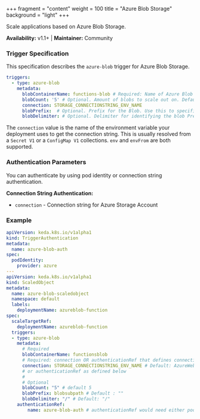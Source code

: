 +++
fragment = "content"
weight = 100
title = "Azure Blob Storage"
background = "light"
+++

Scale applications based on Azure Blob Storage.

**Availability:** v1.1+ | **Maintainer:** Community

<!--more-->

### Trigger Specification

This specification describes the `azure-blob` trigger for Azure Blob Storage.

```yaml
triggers:
  - type: azure-blob
    metadata:
      blobContainerName: functions-blob # Required: Name of Azure Blob Storage container
      blobCount: '5' # Optional. Amount of blobs to scale out on. Default: 5 blobs 
      connection: STORAGE_CONNECTIONSTRING_ENV_NAME
      blobPrefix:  # Optional. Prefix for the Blob. Use this to specifiy sub path for the blobs if required. Default : ""
      blobDelimiter: # Optional. Delimiter for identifying the blob Prefix. Default: "/"
```

The `connection` value is the name of the environment variable your deployment uses to get the connection string. This is usually resolved from a `Secret V1` or a `ConfigMap V1` collections. `env` and `envFrom` are both supported.

### Authentication Parameters

You can authenticate by using pod identity or connection string authentication.

**Connection String Authentication:**

- `connection` - Connection string for Azure Storage Account

### Example

```yaml
apiVersion: keda.k8s.io/v1alpha1
kind: TriggerAuthentication
metadata:
  name: azure-blob-auth
spec:
  podIdentity:
    provider: azure
---
apiVersion: keda.k8s.io/v1alpha1
kind: ScaledObject
metadata:
  name: azure-blob-scaledobject
  namespace: default
  labels:
    deploymentName: azureblob-function
spec:
  scaleTargetRef:
    deploymentName: azureblob-function
  triggers:
  - type: azure-blob
    metadata:
      # Required
      blobContainerName: functionsblob
      # Required: connection OR authenticationRef that defines connection
      connection: STORAGE_CONNECTIONSTRING_ENV_NAME # Default: AzureWebJobsStorage. Reference to a connection string in deployment
      # or authenticationRef as defined below
      #
      # Optional
      blobCount: "5" # default 5
      blobPrefix: blobsubpath # Default : ""
      blobDelimiter: "/" # Default: "/"
    authenticationRef:
        name: azure-blob-auth # authenticationRef would need either podIdentity or define a connection parameter
```
